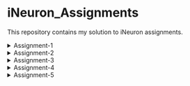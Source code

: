 # iNeuron_Assignments
This repository contains my solution to iNeuron assignments.
<details>
<summary>Assignment-1</summary>
<ul>  
    <li> <a href="https://github.com/MothishMC/iNeuron_Assignments/blob/main/1.1_numbers.py">Qn.1</a>
    <li><a href="https://github.com/MothishMC/iNeuron_Assignments/blob/main/1.2_reverse_names.py">Qn.2</a>
    <li><a href="https://github.com/MothishMC/iNeuron_Assignments/blob/main/1.3_sphere_volume.py">Qn.3</a>
</ul>        
</details>
<details>
<summary>Assignment-2</summary>
<ul>
    <li> <a href="https://github.com/MothishMC/iNeuron_Assignments/blob/main/2.1_pattern.py">Qn.1</a>
    <li> <a href="https://github.com/MothishMC/iNeuron_Assignments/blob/main/2.2_reverse.py">Qn.2</a>
</ul>
</details>
<details>
<summary>Assignment-3</summary>
<ul>
    <li> <a href="https://github.com/MothishMC/iNeuron_Assignments/blob/main/3.1.2_my_filter.py">Qn.1.2</a>
    <li> <a href="https://github.com/MothishMC/iNeuron_Assignments/blob/main/3.1.1_my_reduce.py">Qn.1.1</a>
    <li> <a href="https://github.com/MothishMC/iNeuron_Assignments/blob/main/3.2_list_comprehension.py">Qn.1</a>
</ul>
</details>
<details>
<summary>Assignment-4</summary>
<ul>
    <li> <a href="https://github.com/MothishMC/iNeuron_Assignments/blob/main/4.1.1_triangle.py">Qn.1.1</a>
    <li> <a href="https://github.com/MothishMC/iNeuron_Assignments/blob/main/4.1.2_LongWordsFilter.py">Qn.1.2</a>
    <li> <a href="https://github.com/MothishMC/iNeuron_Assignments/blob/main/4.2.1_wordLength.py">Qn.2.1</a>
    <li> <a href="https://github.com/MothishMC/iNeuron_Assignments/blob/main/4.2.2_vowel_character.py">Qn.2.2</a>
</ul>    
</details>
<details>
<summary>Assignment-5</summary>
<ul>
    <li> <a href="https://github.com/MothishMC/iNeuron_Assignments/blob/main/5.1_exception_handling.py">Qn.5.1</a>
    <li> <a href="https://github.com/MothishMC/iNeuron_Assignments/blob/main/5.2_sentence_genrator.py">Qn.5.2</a>
</ul>
</details>
